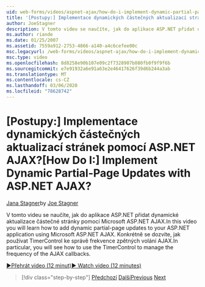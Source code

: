 ```yaml
---
uid: web-forms/videos/aspnet-ajax/how-do-i-implement-dynamic-partial-page-updates-with-aspnet-ajax
title: '[Postupy:] Implementace dynamických částečných aktualizací stránek pomocí ASP.NET AJAX? | Dokumenty Microsoft'
author: JoeStagner
description: V tomto videu se naučíte, jak do aplikace ASP.NET přidat dynamické aktualizace částečné stránky pomocí Microsoft ASP.NET AJAX.
ms.author: riande
ms.date: 01/25/2007
ms.assetid: 7559a912-2753-4866-a140-a4c6cefee00c
msc.legacyurl: /web-forms/videos/aspnet-ajax/how-do-i-implement-dynamic-partial-page-updates-with-aspnet-ajax
msc.type: video
ms.openlocfilehash: 8d8258e90b107e09c2f7328907b080fb0f9f9f6b
ms.sourcegitcommit: e7e91932a6e91a63e2e46417626f39d6b244a3ab
ms.translationtype: MT
ms.contentlocale: cs-CZ
ms.lasthandoff: 03/06/2020
ms.locfileid: "78628742"
---
```

# <a name="how-do-i-implement-dynamic-partial-page-updates-with-aspnet-ajax"></a><span data-ttu-id="15e24-104">[Postupy:] Implementace dynamických částečných aktualizací stránek pomocí ASP.NET AJAX?</span><span class="sxs-lookup"><span data-stu-id="15e24-104">[How Do I:] Implement Dynamic Partial-Page Updates with ASP.NET AJAX?</span></span>

<span data-ttu-id="15e24-105">[Jana Stagner](https://github.com/JoeStagner)</span><span class="sxs-lookup"><span data-stu-id="15e24-105">by [Joe Stagner](https://github.com/JoeStagner)</span></span>

<span data-ttu-id="15e24-106">V tomto videu se naučíte, jak do aplikace ASP.NET přidat dynamické aktualizace částečné stránky pomocí Microsoft ASP.NET AJAX.</span><span class="sxs-lookup"><span data-stu-id="15e24-106">In this video you will learn how to add dynamic partial-page updates to your ASP.NET application using Microsoft ASP.NET AJAX.</span></span> <span data-ttu-id="15e24-107">Konkrétně se dozvíte, jak používat TimerControl ke správě frekvence zpětných volání AJAX.</span><span class="sxs-lookup"><span data-stu-id="15e24-107">In particular, you will see how to use the TimerControl to manage the frequency of the AJAX callbacks.</span></span>

[<span data-ttu-id="15e24-108">&#9654;Přehrát video (12 minut)</span><span class="sxs-lookup"><span data-stu-id="15e24-108">&#9654; Watch video (12 minutes)</span></span>](https://channel9.msdn.com/Blogs/ASP-NET-Site-Videos/how-do-i-implement-dynamic-partial-page-updates-with-aspnet-ajax)

> [!div class="step-by-step"]
> <span data-ttu-id="15e24-109">[Předchozí](how-do-i-get-started-with-aspnet-ajax.md)
> [Další](how-do-i-make-client-side-network-callbacks-with-aspnet-ajax.md)</span><span class="sxs-lookup"><span data-stu-id="15e24-109">[Previous](how-do-i-get-started-with-aspnet-ajax.md)
[Next](how-do-i-make-client-side-network-callbacks-with-aspnet-ajax.md)</span></span>
